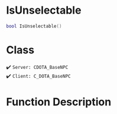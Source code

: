 # IsUnselectable
```lua
bool IsUnselectable()
```
# Class
✔️ `Server: CDOTA_BaseNPC`  
✔️ `Client: C_DOTA_BaseNPC`  

# Function Description

